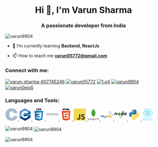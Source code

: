 <h1 align="center">Hi 👋, I'm Varun Sharma</h1>
<h3 align="center">A passionate developer from India</h3>

<p align="left"> <img src="https://komarev.com/ghpvc/?username=varun9904&label=Profile%20views&color=0e75b6&style=flat" alt="varun9904" /> </p>

- 🌱 I’m currently learning **Backend, ReactJs**

- 📫 How to reach me **varun05772@gmail.com**

<h3 align="left">Connect with me:</h3>
<p align="left">
<a href="https://linkedin.com/in/varun-sharma-607745246" target="blank"><img align="center" src="https://raw.githubusercontent.com/rahuldkjain/github-profile-readme-generator/master/src/images/icons/Social/linked-in-alt.svg" alt="varun-sharma-607745246" height="30" width="40" /></a>
<a href="https://www.codechef.com/users/varun05772" target="blank"><img align="center" src="https://cdn.jsdelivr.net/npm/simple-icons@3.1.0/icons/codechef.svg" alt="varun05772" height="30" width="40" /></a>
<a href="https://codeforces.com/profile/1.e4" target="blank"><img align="center" src="https://raw.githubusercontent.com/rahuldkjain/github-profile-readme-generator/master/src/images/icons/Social/codeforces.svg" alt="1.e4" height="30" width="40" /></a>
<a href="https://www.leetcode.com/varun9904" target="blank"><img align="center" src="https://raw.githubusercontent.com/rahuldkjain/github-profile-readme-generator/master/src/images/icons/Social/leet-code.svg" alt="varun9904" height="30" width="40" /></a>
<a href="https://auth.geeksforgeeks.org/user/varun0eiq5" target="blank"><img align="center" src="https://raw.githubusercontent.com/rahuldkjain/github-profile-readme-generator/master/src/images/icons/Social/geeks-for-geeks.svg" alt="varun0eiq5" height="30" width="40" /></a>
</p>

<h3 align="left">Languages and Tools:</h3>
<p align="left"> <a href="https://www.cprogramming.com/" target="_blank" rel="noreferrer"> <img src="https://raw.githubusercontent.com/devicons/devicon/master/icons/c/c-original.svg" alt="c" width="40" height="40"/> </a> <a href="https://www.w3schools.com/cpp/" target="_blank" rel="noreferrer"> <img src="https://raw.githubusercontent.com/devicons/devicon/master/icons/cplusplus/cplusplus-original.svg" alt="cplusplus" width="40" height="40"/> </a> <a href="https://www.w3schools.com/css/" target="_blank" rel="noreferrer"> <img src="https://raw.githubusercontent.com/devicons/devicon/master/icons/css3/css3-original-wordmark.svg" alt="css3" width="40" height="40"/> </a> <a href="https://expressjs.com" target="_blank" rel="noreferrer"> <img src="https://raw.githubusercontent.com/devicons/devicon/master/icons/express/express-original-wordmark.svg" alt="express" width="40" height="40"/> </a> <a href="https://www.w3.org/html/" target="_blank" rel="noreferrer"> <img src="https://raw.githubusercontent.com/devicons/devicon/master/icons/html5/html5-original-wordmark.svg" alt="html5" width="40" height="40"/> </a> <a href="https://developer.mozilla.org/en-US/docs/Web/JavaScript" target="_blank" rel="noreferrer"> <img src="https://raw.githubusercontent.com/devicons/devicon/master/icons/javascript/javascript-original.svg" alt="javascript" width="40" height="40"/> </a> <a href="https://www.mongodb.com/" target="_blank" rel="noreferrer"> <img src="https://raw.githubusercontent.com/devicons/devicon/master/icons/mongodb/mongodb-original-wordmark.svg" alt="mongodb" width="40" height="40"/> </a> <a href="https://www.mysql.com/" target="_blank" rel="noreferrer"> <img src="https://raw.githubusercontent.com/devicons/devicon/master/icons/mysql/mysql-original-wordmark.svg" alt="mysql" width="40" height="40"/> </a> <a href="https://nodejs.org" target="_blank" rel="noreferrer"> <img src="https://raw.githubusercontent.com/devicons/devicon/master/icons/nodejs/nodejs-original-wordmark.svg" alt="nodejs" width="40" height="40"/> </a> <a href="https://www.python.org" target="_blank" rel="noreferrer"> <img src="https://raw.githubusercontent.com/devicons/devicon/master/icons/python/python-original.svg" alt="python" width="40" height="40"/> </a> <a href="https://reactjs.org/" target="_blank" rel="noreferrer"> <img src="https://raw.githubusercontent.com/devicons/devicon/master/icons/react/react-original-wordmark.svg" alt="react" width="40" height="40"/> </a> </p>

<p><img align="left" src="https://github-readme-stats.vercel.app/api/top-langs?username=varun9904&show_icons=true&locale=en&layout=compact" alt="varun9904" /></p>

<p>&nbsp;<img align="center" src="https://github-readme-stats.vercel.app/api?username=varun9904&show_icons=true&locale=en" alt="varun9904" /></p>

<p><img align="center" src="https://github-readme-streak-stats.herokuapp.com/?user=varun9904&" alt="varun9904" /></p>
